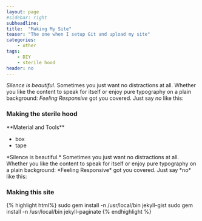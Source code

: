 ```yaml
---
layout: page
#sidebar: right
subheadline: 
title:  "Making My Site"
teaser: "The one when I setup Git and upload my site"
categories:
    - other
tags:
    - DIY
    - sterile hood
header: no
---
```


*Silence is beautiful.* Sometimes you just want no distractions at all. Whether you like the content to speak for itself or enjoy pure typography on a plain background: *Feeling Responsive* got you covered. Just say *no* like this:


### Making the sterile hood
<div class="row">
<div class="medium-4 medium-push-8 columns" markdown="1">
<div class="panel radius" markdown="1">
**Material and Tools**

- box
- tape

</div>
</div><!-- /.medium-4.columns -->

<div class="medium-8 medium-pull-4 columns" markdown="1">
*Silence is beautiful.* Sometimes you just want no distractions at all. Whether you like the content to speak for itself or enjoy pure typography on a plain background: *Feeling Responsive* got you covered. Just say *no* like this:
<!--more-->


</div><!-- /.medium-8.columns -->
</div><!-- /.row -->

### Making this site
{% highlight html%}
sudo gem install -n /usr/local/bin jekyll-gist
sudo gem install -n /usr/local/bin jekyll-paginate
{% endhighlight %}

